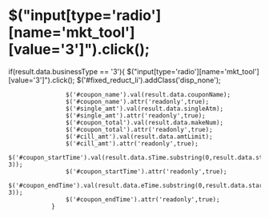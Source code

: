 # $("input[type='radio'][name='mkt_tool'][value='3']").click();

if(result.data.businessType == '3'){
					$("input[type='radio'][name='mkt_tool'][value='3']").click();
					$('#fixed_reduct_li').addClass('disp_none');
					
					$('#coupon_name').val(result.data.couponName);
					$('#coupon_name').attr('readonly',true);
					$('#single_amt').val(result.data.singleAtm);
					$('#single_amt').attr('readonly',true);
					$('#coupon_total').val(result.data.makeNum);
					$('#coupon_total').attr('readonly',true);
					$('#cill_amt').val(result.data.amtLimit);
					$('#cill_amt').attr('readonly',true);
					$('#coupon_startTime').val(result.data.sTime.substring(0,result.data.startTimes.length-3));
					$('#coupon_startTime').attr('readonly',true);
					$('#coupon_endTime').val(result.data.eTime.substring(0,result.data.startTimes.length-3));
					$('#coupon_endTime').attr('readonly',true);
				}
